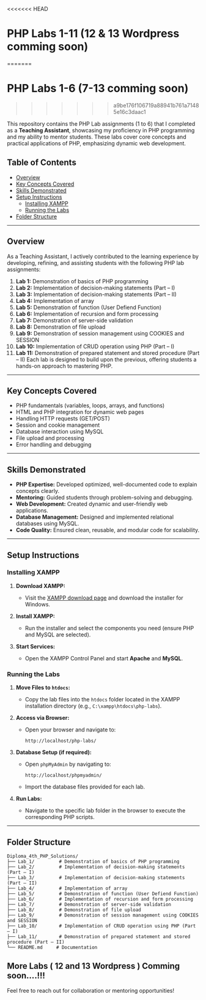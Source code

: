 <<<<<<< HEAD
# PHP Labs 1-11 (12 & 13 Wordpress comming soon)
=======
# PHP Labs 1-6 (7-13 comming soon)
>>>>>>> a9be176f106719a88941b761a71485e16c3daac1

This repository contains the PHP Lab assignments (1 to 6) that I completed as a **Teaching Assistant**, showcasing my proficiency in PHP programming and my ability to mentor students. These labs cover core concepts and practical applications of PHP, emphasizing dynamic web development.

## Table of Contents
- [Overview](#overview)
- [Key Concepts Covered](#key-concepts-covered)
- [Skills Demonstrated](#skills-demonstrated)
- [Setup Instructions](#setup-instructions)
  - [Installing XAMPP](#installing-xampp)
  - [Running the Labs](#running-the-labs)
- [Folder Structure](#folder-structure)

---

## Overview
As a Teaching Assistant, I actively contributed to the learning experience by developing, refining, and assisting students with the following PHP lab assignments:

1. **Lab 1:** Demonstration of basics of PHP programming
2. **Lab 2:** Implementation of decision-making statements (Part – I)
3. **Lab 3:** Implementation of decision-making statements (Part – II)
4. **Lab 4:** Implementation of array
5. **Lab 5:** Demonstration of function (User Defiend Function)
6. **Lab 6:** Implementation of recursion and form processing
7. **Lab 7:** Demonstration of server-side validation
8. **Lab 8:** Demonstration of file upload
9. **Lab 9:** Demonstration of session management using COOKIES and SESSION
10. **Lab 10:** Implementation of CRUD operation using PHP (Part – I)
11. **Lab 11:** Demonstration of prepared statement and stored procedure (Part – II)
Each lab is designed to build upon the previous, offering students a hands-on approach to mastering PHP.

---

## Key Concepts Covered
- PHP fundamentals (variables, loops, arrays, and functions)
- HTML and PHP integration for dynamic web pages
- Handling HTTP requests (GET/POST)
- Session and cookie management
- Database interaction using MySQL
- File upload and processing
- Error handling and debugging

---

## Skills Demonstrated
- **PHP Expertise:** Developed optimized, well-documented code to explain concepts clearly.
- **Mentoring:** Guided students through problem-solving and debugging.
- **Web Development:** Created dynamic and user-friendly web applications.
- **Database Management:** Designed and implemented relational databases using MySQL.
- **Code Quality:** Ensured clean, reusable, and modular code for scalability.

---

## Setup Instructions

### Installing XAMPP
1. **Download XAMPP:**
   - Visit the [XAMPP download page](https://www.apachefriends.org/index.html) and download the installer for Windows.

2. **Install XAMPP:**
   - Run the installer and select the components you need (ensure PHP and MySQL are selected).

3. **Start Services:**
   - Open the XAMPP Control Panel and start **Apache** and **MySQL**.

### Running the Labs
1. **Move Files to `htdocs`:**
   - Copy the lab files into the `htdocs` folder located in the XAMPP installation directory (e.g., `C:\xampp\htdocs\php-labs`).

2. **Access via Browser:**
   - Open your browser and navigate to:
     ```
     http://localhost/php-labs/
     ```

3. **Database Setup (if required):**
   - Open `phpMyAdmin` by navigating to:
     ```
     http://localhost/phpmyadmin/
     ```
   - Import the database files provided for each lab.

4. **Run Labs:**
   - Navigate to the specific lab folder in the browser to execute the corresponding PHP scripts.

---

## Folder Structure
```
Diploma_4th_PHP_Solutions/
├── Lab_1/         # Demonstration of basics of PHP programming
├── Lab_2/         # Implementation of decision-making statements (Part – I)
├── Lab_3/         # Implementation of decision-making statements (Part – II)
├── Lab_4/         # Implementation of array
├── Lab_5/         # Demonstration of function (User Defiend Function)
├── Lab_6/         # Implementation of recursion and form processing
├── Lab_7/         # Demonstration of server-side validation
├── Lab_8/         # Demonstration of file upload
├── Lab_9/         # Demonstration of session management using COOKIES and SESSION
├── Lab_10/        # Implementation of CRUD operation using PHP (Part – I)
├── Lab_11/        # Demonstration of prepared statement and stored procedure (Part – II)
└── README.md     # Documentation
```
More Labs ( 12 and 13 Wordpress ) Comming soon....!!!
---

Feel free to reach out for collaboration or mentoring opportunities!
